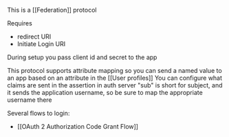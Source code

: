 This is a [[Federation]] protocol

Requires
- redirect URI
- Initiate Login URI

During setup you pass client id and secret to the app

This protocol supports attribute mapping so you can send a named value to an app based on an attribute in the [[User profiles]]
You can configure what claims are sent in the assertion in auth server
"sub" is short for subject, and it sends the application username, so be sure to map the appropriate username there

Several flows to login:
- [[OAuth 2 Authorization Code Grant Flow]]